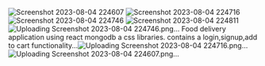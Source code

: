 ![Screenshot 2023-08-04 224607](https://github.com/21bcef53soumyaprakash/Food-ordering-poject-CORESHIP/assets/138769641/d302b576-5c25-4991-951d-ed0309c9a4ed)
![Screenshot 2023-08-04 224716](https://github.com/21bcef53soumyaprakash/Food-ordering-poject-CORESHIP/assets/138769641/7757ef2e-2ddd-468a-876f-ad9303ae65c2)
![Screenshot 2023-08-04 224746](https://github.com/21bcef53soumyaprakash/Food-ordering-poject-CORESHIP/assets/138769641/36b9719b-fde0-4ce7-98a6-5e248ee027a0)
![Screenshot 2023-08-04 224811](https://github.com/21bcef53soumyaprakash/Food-ordering-poject-CORESHIP/assets/138769641/83b1383d-b63a-4083-8ca5-74388c315ef2)
![Uploading Screenshot 2023-08-04 224746.png…]()
Food delivery application using react mongodb a css libraries.
contains a login,signup,add to cart functionality...![Uploading Screenshot 2023-08-04 224716.png…]()
![Uploading Screenshot 2023-08-04 224607.png…]()

